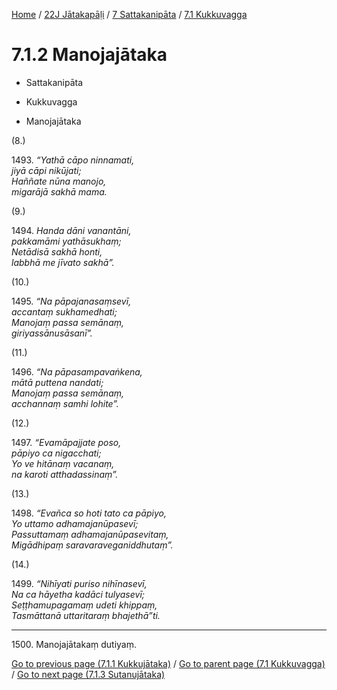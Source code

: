 
[Home](/) / [22J Jātakapāḷi](../...md) / [7 Sattakanipāta](...md) / [7.1 Kukkuvagga](../22J/7/7.1.md)

# 7.1.2 Manojajātaka

* Sattakanipāta

* Kukkuvagga

* Manojajātaka

(8.)

1493\. _“Yathā cāpo ninnamati,_  
_jiyā cāpi nikūjati;_  
_Haññate nūna manojo,_  
_migarājā sakhā mama._  


(9.)

1494\. _Handa dāni vanantāni,_  
_pakkamāmi yathāsukhaṃ;_  
_Netādisā sakhā honti,_  
_labbhā me jīvato sakhā”._  


(10.)

1495\. _“Na pāpajanasaṃsevī,_  
_accantaṃ sukhamedhati;_  
_Manojaṃ passa semānaṃ,_  
_giriyassānusāsanī”._  


(11.)

1496\. _“Na pāpasampavaṅkena,_  
_mātā puttena nandati;_  
_Manojaṃ passa semānaṃ,_  
_acchannaṃ samhi lohite”._  


(12.)

1497\. _“Evamāpajjate poso,_  
_pāpiyo ca nigacchati;_  
_Yo ve hitānaṃ vacanaṃ,_  
_na karoti atthadassinaṃ”._  


(13.)

1498\. _“Evañca so hoti tato ca pāpiyo,_  
_Yo uttamo adhamajanūpasevī;_  
_Passuttamaṃ adhamajanūpasevitaṃ,_  
_Migādhipaṃ saravaraveganiddhutaṃ”._  


(14.)

1499\. _“Nihīyati puriso nihīnasevī,_  
_Na ca hāyetha kadāci tulyasevī;_  
_Seṭṭhamupagamaṃ udeti khippaṃ,_  
_Tasmāttanā uttaritaraṃ bhajethā”ti._  


---

1500\. Manojajātakaṃ dutiyaṃ.



[Go to previous page (7.1.1 Kukkujātaka)](7.1.1.md) / [Go to parent page (7.1 Kukkuvagga)](../22J/7/7.1.md) / [Go to next page (7.1.3 Sutanujātaka)](7.1.3.md)


